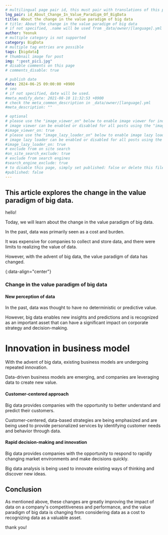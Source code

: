 ```yaml
---
# multilingual page pair id, this must pair with translations of this page. (This name must be unique)
lng_pair: id_About_Change_In_Value_Paradigm_Of_BigData
title: About the change in the value paradigm of big data
# title: About the change in the value paradigm of big data
# if not specified, .name will be used from _data/owner/[language].yml
author: Yeonuk
# multiple category is not supported
category: BigData
# multiple tag entries are possible
tags: [bigdata]
# thumbnail image for post
img: ":post_pic1.jpg"
# disable comments on this page
# comments_disable: true

# publish date
date: 2024-06-25 09:00:00 +0900
# seo
# if not specified, date will be used.
#meta_modify_date: 2021-08-10 11:32:53 +0900
# check the meta_common_description in _data/owner/[language].yml
#meta_description: ""

# optional
# please use the "image_viewer_on" below to enable image viewer for individual pages or posts (_posts/ or [language]/_posts folders).
# image viewer can be enabled or disabled for all posts using the "image_viewer_posts: true" setting in _data/conf/main.yml.
#image_viewer_on: true
# please use the "image_lazy_loader_on" below to enable image lazy loader for individual pages or posts (_posts/ or [language]/_posts folders).
# image lazy loader can be enabled or disabled for all posts using the "image_lazy_loader_posts: true" setting in _data/conf/main.yml.
#image_lazy_loader_on: true
# exclude from on site search
#on_site_search_exclude: true
# exclude from search engines
#search_engine_exclude: true
# to disable this page, simply set published: false or delete this file
#published: false
---
```


<!-- outline-start -->

## This article explores the change in the value paradigm of big data.

hello!

Today, we will learn about the change in the value paradigm of big data.

In the past, data was primarily seen as a cost and burden.

It was expensive for companies to collect and store data, and there were limits to realizing the value of data.

However, with the advent of big data, the value paradigm of data has changed.

{:data-align="center"}

<!-- outline-end -->

### Change in the value paradigm of big data

#### New perception of data

In the past, data was thought to have no deterministic or predictive value.

However, big data enables new insights and predictions and is recognized as an important asset that can have a significant impact on corporate strategy and decision-making.

# Innovation in business model

With the advent of big data, existing business models are undergoing repeated innovation.

Data-driven business models are emerging, and companies are leveraging data to create new value.

#### Customer-centered approach

Big data provides companies with the opportunity to better understand and predict their customers.

Customer-centered, data-based strategies are being emphasized and are being used to provide personalized services by identifying customer needs and behavior through data.

#### Rapid decision-making and innovation

Big data provides companies with the opportunity to respond to rapidly changing market environments and make decisions quickly.

Big data analysis is being used to innovate existing ways of thinking and discover new ideas.

## Conclusion

As mentioned above, these changes are greatly improving the impact of data on a company's competitiveness and performance, and the value paradigm of big data is changing from considering data as a cost to recognizing data as a valuable asset.

thank you!
